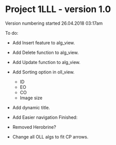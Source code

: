 # Project 1LLL - version 1.0
Version numbering started 26.04.2018 03:17am

To do:
- Add Insert feature to alg_view.
- Add Delete function to alg_view.
- Add Update function to alg_view.
- Add Sorting option in oll_view.
  - ID
  - EO
  - CO
  - Image size
- Add dynamic title.
- Add Easier navigation
Finished:

- Removed Herobrine?
- Change all OLL algs to fit CP arrows.
